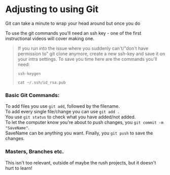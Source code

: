 # Adjusting to using Git

Git can take a minute to wrap your head around but once you do

To use the git commands you'll need an ssh key - one of the first instructional videos will cover making one.
<br />
> If you run into the issue where you suddenly can't/"don't have permission to" git clone anymore, create a new ssh-key and save it on your intra settings. To save you time here are the commands you'll need:
> ```
> ssh-keygen
> ```
> ```
> cat ~/.ssh/id_rsa.pub
> ```

### Basic Git Commands:
To add files you use ```git add```, followed by the filename.<br />
To add every single file/change you can use ```git add .```<br />
You use ```git status``` to check what you have added/not added.<br />
To let the computer know you're about to push changes, you ```git commit -m "SaveName"```.<br />
SaveName can be anything you want. Finally, you ```git push``` to save the changes.

### Masters, Branches etc.

This isn't too relevant, outside of maybe the rush projects, but it doesn't hurt to learn!


